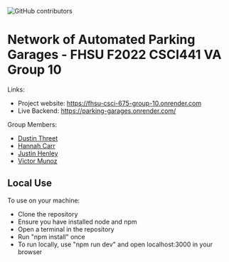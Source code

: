 ![GitHub contributors](https://img.shields.io/github/contributors/FHSU-Group-10/parking-garages?style=for-the-badge)

# Network of Automated Parking Garages - FHSU F2022 CSCI441 VA Group 10

Links:

- Project website: https://fhsu-csci-675-group-10.onrender.com
- Live Backend: https://parking-garages.onrender.com/

Group Members:

- [Dustin Threet]()
- [Hannah Carr]()
- [Justin Henley](https://github.com/justin-henley)
- [Victor Munoz]()

## Local Use

To use on your machine:

- Clone the repository
- Ensure you have installed node and npm
- Open a terminal in the repository
- Run "npm install" once
- To run locally, use "npm run dev" and open localhost:3000 in your browser
